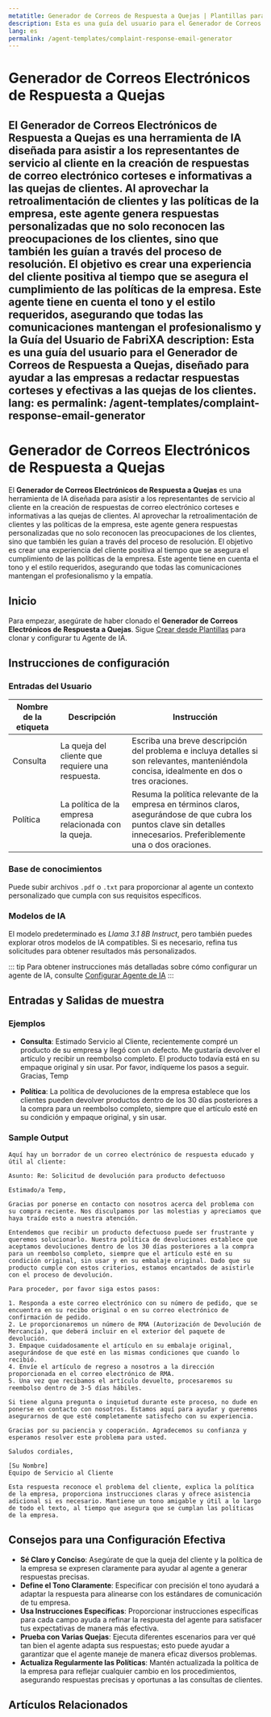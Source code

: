 ```yaml
---
metatitle: Generador de Correos de Respuesta a Quejas | Plantillas para Agentes | Guía del Usuario FabriXAI
description: Esta es una guía del usuario para el Generador de Correos de Respuesta a Quejas, diseñado para ayudar a las empresas a redactar respuestas corteses y efectivas a las quejas de los clientes.
lang: es
permalink: /agent-templates/complaint-response-email-generator
---
```


# Generador de Correos Electrónicos de Respuesta a Quejas

El **Generador de Correos Electrónicos de Respuesta a Quejas** es una herramienta de IA diseñada para asistir a los representantes de servicio al cliente en la creación de respuestas de correo electrónico corteses e informativas a las quejas de clientes. Al aprovechar la retroalimentación de clientes y las políticas de la empresa, este agente genera respuestas personalizadas que no solo reconocen las preocupaciones de los clientes, sino que también les guían a través del proceso de resolución. El objetivo es crear una experiencia del cliente positiva al tiempo que se asegura el cumplimiento de las políticas de la empresa. Este agente tiene en cuenta el tono y el estilo requeridos, asegurando que todas las comunicaciones mantengan el profesionalismo y la Guía del Usuario de FabriXA
description: Esta es una guía del usuario para el Generador de Correos de Respuesta a Quejas, diseñado para ayudar a las empresas a redactar respuestas corteses y efectivas a las quejas de los clientes.
lang: es
permalink: /agent-templates/complaint-response-email-generator
---

# Generador de Correos Electrónicos de Respuesta a Quejas

El **Generador de Correos Electrónicos de Respuesta a Quejas** es una herramienta de IA diseñada para asistir a los representantes de servicio al cliente en la creación de respuestas de correo electrónico corteses e informativas a las quejas de clientes. Al aprovechar la retroalimentación de clientes y las políticas de la empresa, este agente genera respuestas personalizadas que no solo reconocen las preocupaciones de los clientes, sino que también les guían a través del proceso de resolución. El objetivo es crear una experiencia del cliente positiva al tiempo que se asegura el cumplimiento de las políticas de la empresa. Este agente tiene en cuenta el tono y el estilo requeridos, asegurando que todas las comunicaciones mantengan el profesionalismo y la empatía.

## Inicio

Para empezar, asegúrate de haber clonado el **Generador de Correos Electrónicos de Respuesta a Quejas**. Sigue [Crear desde Plantillas](/create-from-templates/) para clonar y configurar tu Agente de IA.

## Instrucciones de configuración

### Entradas del Usuario

| Nombre de la etiqueta | Descripción                                           | Instrucción                                                                                                     |
| --------------------- | ----------------------------------------------------- | --------------------------------------------------------------------------------------------------------------- |
| Consulta              | La queja del cliente que requiere una respuesta.      | Escriba una breve descripción del problema e incluya detalles si son relevantes, manteniéndola concisa, idealmente en dos o tres oraciones. |
| Política              | La política de la empresa relacionada con la queja.    | Resuma la política relevante de la empresa en términos claros, asegurándose de que cubra los puntos clave sin detalles innecesarios. Preferiblemente una o dos oraciones. |

### Base de conocimientos

Puede subir archivos `.pdf` o `.txt` para proporcionar al agente un contexto personalizado que cumpla con sus requisitos específicos.

### Modelos de IA

El modelo predeterminado es *Llama 3.1 8B Instruct*, pero también puedes explorar otros modelos de IA compatibles. Si es necesario, refina tus solicitudes para obtener resultados más personalizados.

::: tip
Para obtener instrucciones más detalladas sobre cómo configurar un agente de IA, consulte [Configurar Agente de IA](/en-us/configuer-ai-agent/)
:::

## Entradas y Salidas de muestra

### Ejemplos

- **Consulta**: Estimado Servicio al Cliente, recientemente compré un producto de su empresa y llegó con un defecto. Me gustaría devolver el artículo y recibir un reembolso completo. El producto todavía está en su empaque original y sin usar. Por favor, indíqueme los pasos a seguir. Gracias, Temp

- **Política**: La política de devoluciones de la empresa establece que los clientes pueden devolver productos dentro de los 30 días posteriores a la compra para un reembolso completo, siempre que el artículo esté en su condición y empaque original, y sin usar.

### Sample Output

```
Aquí hay un borrador de un correo electrónico de respuesta educado y útil al cliente:

Asunto: Re: Solicitud de devolución para producto defectuoso

Estimado/a Temp,

Gracias por ponerse en contacto con nosotros acerca del problema con su compra reciente. Nos disculpamos por las molestias y apreciamos que haya traído esto a nuestra atención.

Entendemos que recibir un producto defectuoso puede ser frustrante y queremos solucionarlo. Nuestra política de devoluciones establece que aceptamos devoluciones dentro de los 30 días posteriores a la compra para un reembolso completo, siempre que el artículo esté en su condición original, sin usar y en su embalaje original. Dado que su producto cumple con estos criterios, estamos encantados de asistirle con el proceso de devolución.

Para proceder, por favor siga estos pasos:

1. Responda a este correo electrónico con su número de pedido, que se encuentra en su recibo original o en su correo electrónico de confirmación de pedido.
2. Le proporcionaremos un número de RMA (Autorización de Devolución de Mercancía), que deberá incluir en el exterior del paquete de devolución.
3. Empaque cuidadosamente el artículo en su embalaje original, asegurándose de que esté en las mismas condiciones que cuando lo recibió.
4. Envíe el artículo de regreso a nosotros a la dirección proporcionada en el correo electrónico de RMA.
5. Una vez que recibamos el artículo devuelto, procesaremos su reembolso dentro de 3-5 días hábiles.

Si tiene alguna pregunta o inquietud durante este proceso, no dude en ponerse en contacto con nosotros. Estamos aquí para ayudar y queremos asegurarnos de que esté completamente satisfecho con su experiencia.

Gracias por su paciencia y cooperación. Agradecemos su confianza y esperamos resolver este problema para usted.

Saludos cordiales,

[Su Nombre]
Equipo de Servicio al Cliente

Esta respuesta reconoce el problema del cliente, explica la política de la empresa, proporciona instrucciones claras y ofrece asistencia adicional si es necesario. Mantiene un tono amigable y útil a lo largo de todo el texto, al tiempo que asegura que se cumplan las políticas de la empresa.
```

## Consejos para una Configuración Efectiva

- **Sé Claro y Conciso**: Asegúrate de que la queja del cliente y la política de la empresa se expresen claramente para ayudar al agente a generar respuestas precisas.
- **Define el Tono Claramente**: Especificar con precisión el tono ayudará a adaptar la respuesta para alinearse con los estándares de comunicación de tu empresa.
- **Usa Instrucciones Específicas**: Proporcionar instrucciones específicas para cada campo ayuda a refinar la respuesta del agente para satisfacer tus expectativas de manera más efectiva.
- **Prueba con Varias Quejas**: Ejecuta diferentes escenarios para ver qué tan bien el agente adapta sus respuestas; esto puede ayudar a garantizar que el agente maneje de manera eficaz diversos problemas.
- **Actualiza Regularmente las Políticas**: Mantén actualizada la política de la empresa para reflejar cualquier cambio en los procedimientos, asegurando respuestas precisas y oportunas a las consultas de clientes.

## Artículos Relacionados
